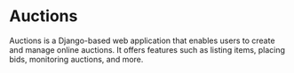 # Auctions
Auctions is a Django-based web application that enables users to create and manage online auctions. It offers features such as listing items, placing bids, monitoring auctions, and more.
